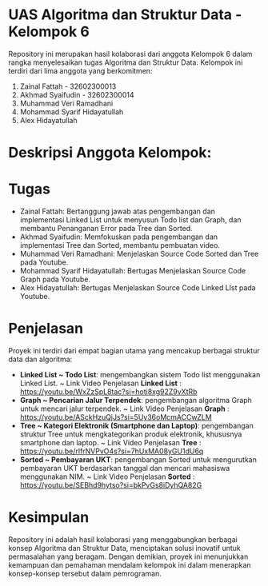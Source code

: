 # UAS Algoritma dan Struktur Data - Kelompok 6

Repository ini merupakan hasil kolaborasi dari anggota Kelompok 6 dalam rangka menyelesaikan tugas Algoritma dan Struktur Data. Kelompok ini terdiri dari lima anggota yang berkomitmen: 
1. Zainal Fattah - 32602300013
2. Akhmad Syaifudin - 32602300014
3. Muhammad Veri Ramadhani
4. Mohammad Syarif Hidayatullah
5. Alex Hidayatullah
  
# Deskripsi Anggota Kelompok:

# Tugas
- Zainal Fattah: Bertanggung jawab atas pengembangan dan implementasi Linked List untuk menyusun Todo list dan Graph, dan membantu Penanganan Error pada Tree dan Sorted.
- Akhmad Syaifudin: Memfokuskan pada pengembangan dan implementasi Tree dan Sorted, membantu pembuatan video.
- Muhammad Veri Ramadhani: Menjelaskan Source Code Sorted dan Tree pada Youtube.
- Mohammad Syarif Hidayatullah: Bertugas Menjelaskan Source Code Graph pada Youtube.
- Alex Hidayatullah: Bertugas Menjelaskan Source Code Linked LIst pada Youtube.

# Penjelasan
Proyek ini terdiri dari empat bagian utama yang mencakup berbagai struktur data dan algoritma:

* **Linked List ~ Todo List**: mengembangkan sistem Todo list menggunakan Linked List.
~ Link Video Penjelasan **Linked List** : https://youtu.be/WxZzSpL8tac?si=hoti8xg92Z9vXtRb
* **Graph ~ Pencarian Jalur Terpendek**: pengembangan algoritma Graph untuk mencari jalur terpendek.
~ Link Video Penjelasan **Graph** : https://youtu.be/ASckHzuQjJs?si=5Uy36oMcmACCwZLM
* **Tree ~ Kategori Elektronik (Smartphone dan Laptop)**: pengembangan struktur Tree untuk mengkategorikan produk elektronik, khususnya smartphone dan laptop.
~ Link Video Penjelasan **Tree** : https://youtu.be/rlfrNVPvO4s?si=7hUxMA08yGU1dU6q
* **Sorted ~ Pembayaran UKT**: pengembangan Sorted untuk mengurutkan pembayaran UKT berdasarkan tanggal dan mencari mahasiswa menggunakan NIM.
~ Link Video Penjelasan **Sorted** : https://youtu.be/SEBhd9hytso?si=bkPvGs8iDyhQA82G

# Kesimpulan
Repository ini adalah hasil kolaborasi yang menggabungkan berbagai konsep Algoritma dan Struktur Data, menciptakan solusi inovatif untuk permasalahan yang beragam. Dengan demikian, proyek ini menunjukkan kemampuan dan pemahaman mendalam kelompok ini dalam menerapkan konsep-konsep tersebut dalam pemrograman.
